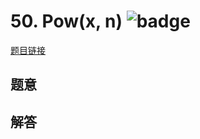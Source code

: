# 50. Pow(x, n) ![badge](https://img.shields.io/badge/-medium-yellow?style=flat-square)

[题目链接](https://leetcode.com/problems/powx-n)

## 题意

## 解答

